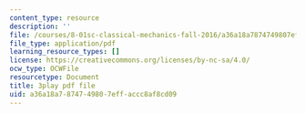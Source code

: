 ```yaml
---
content_type: resource
description: ''
file: /courses/8-01sc-classical-mechanics-fall-2016/a36a18a7874749807effaccc8af8cd09_1GvCIlHihEA.pdf
file_type: application/pdf
learning_resource_types: []
license: https://creativecommons.org/licenses/by-nc-sa/4.0/
ocw_type: OCWFile
resourcetype: Document
title: 3play pdf file
uid: a36a18a7-8747-4980-7eff-accc8af8cd09
---
```

